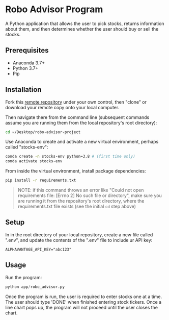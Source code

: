 # Robo Advisor Program

A Python application that allows the user to pick stocks, returns information about them, and then determines whether the user should buy or sell the stocks.

## Prerequisites

  + Anaconda 3.7+
  + Python 3.7+
  + Pip

## Installation

Fork this [remote repository](git@github.com:NikoRestifo/robo-advisor-project.git) under your own control, then "clone" or download your remote copy onto your local computer.

Then navigate there from the command line (subsequent commands assume you are running them from the local repository's root directory):

```sh
cd ~/Desktop/robo-advisor-project
```

Use Anaconda to create and activate a new virtual environment, perhaps called "stocks-env":

```sh
conda create -n stocks-env python=3.8 # (first time only)
conda activate stocks-env
```

From inside the virtual environment, install package dependencies:

```sh
pip install -r requirements.txt
```

> NOTE: if this command throws an error like "Could not open requirements file: [Errno 2] No such file or directory", make sure you are running it from the repository's root directory, where the requirements.txt file exists (see the initial `cd` step above)

## Setup

In in the root directory of your local repository, create a new file called ".env", and update the contents of the ".env" file to include ur API key:

    ALPHAVANTAGE_API_KEY="abc123"

## Usage

Run the program:

```py
python app/robo_advisor.py

```

Once the program is run, the user is required to enter stocks one at a time. The user should type 'DONE' when finished entering stock tickers. Once a line chart pops up, the program will not proceed until the user closes the chart.
